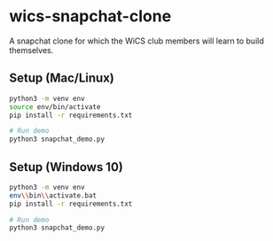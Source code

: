 # wics-snapchat-clone
A snapchat clone for which the WiCS club members will learn to build themselves.

## Setup (Mac/Linux)
```bash
python3 -m venv env
source env/bin/activate
pip install -r requirements.txt

# Run demo
python3 snapchat_demo.py
```

## Setup (Windows 10)
```bash
python3 -m venv env
env\\bin\\activate.bat
pip install -r requirements.txt

# Run demo
python3 snapchat_demo.py
```